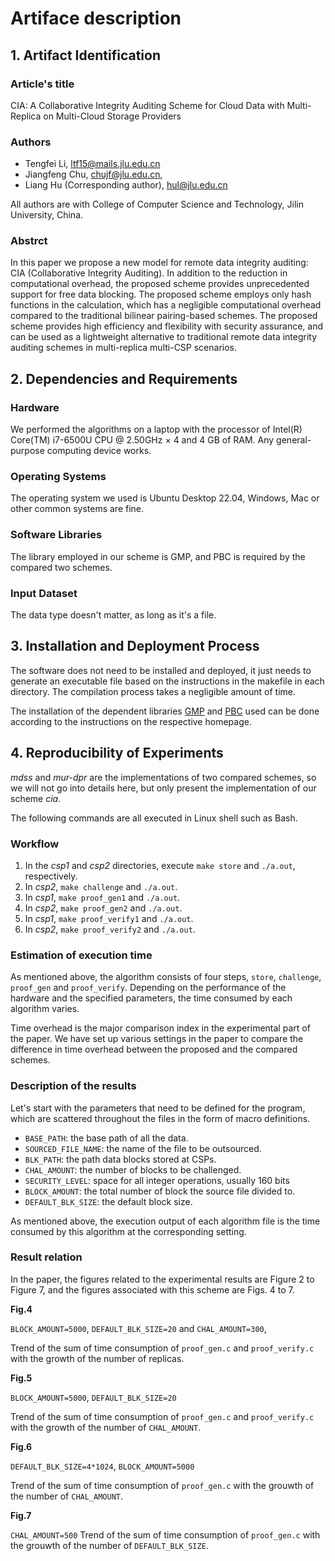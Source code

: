 # Artiface description
## 1. Artifact Identification
### Article's title

CIA: A Collaborative Integrity Auditing Scheme for Cloud Data with Multi-Replica on Multi-Cloud Storage Providers

### Authors
- Tengfei Li, ltf15@mails.jlu.edu.cn
- Jiangfeng Chu, chujf@jlu.edu.cn,
- Liang Hu (Corresponding author), hul@jlu.edu.cn

All authors are with College of Computer Science and Technology, Jilin University, China. 

### Abstrct
In this paper we propose a new model for remote data integrity auditing: CIA (Collaborative Integrity Auditing).
In addition to the reduction in computational overhead, the proposed scheme provides unprecedented support for free data blocking.
The proposed scheme employs only hash functions in the calculation, which has a negligible computational overhead compared to the traditional bilinear pairing-based schemes.
The proposed scheme provides high efficiency and flexibility with security assurance, and can be used as a lightweight alternative to traditional remote data integrity auditing schemes in multi-replica multi-CSP scenarios.

## 2. Dependencies and Requirements
### Hardware
We performed the algorithms on a laptop with the processor of Intel(R) Core(TM) i7-6500U CPU @ 2.50GHz × 4 and 4 GB of RAM. Any general-purpose computing device works.
### Operating Systems
The operating system we used is Ubuntu Desktop 22.04, Windows, Mac or other common systems are fine.
### Software Libraries
The library employed in our scheme is GMP, and PBC is required by the compared two schemes.
### Input Dataset
The data type doesn't matter, as long as it's a file.
## 3. Installation and Deployment Process
The software does not need to be installed and deployed, it just needs to generate an executable file based on the instructions in the makefile in each directory. The compilation process takes a negligible amount of time.

The installation of the dependent libraries [GMP](https://gmplib.org/) and [PBC](https://crypto.stanford.edu/pbc/) used can be done according to the instructions on the respective homepage.

## 4. Reproducibility of Experiments
*mdss* and *mur-dpr* are the implementations of two compared schemes, so we will not go into details here, but only present the implementation of our scheme *cia*.

The following commands are all executed in Linux shell such as Bash.
### Workflow
1. In the *csp1* and *csp2* directories, execute `make store` and `./a.out`, respectively.
2. In *csp2*, `make challenge` and `./a.out`.
3. In *csp1*, `make proof_gen1` and `./a.out`.
4. In *csp2*, `make proof_gen2` and `./a.out`.
5. In *csp1*, `make proof_verify1` and `./a.out`.
6. In *csp2*, `make proof_verify2` and `./a.out`.


### Estimation of execution time
As mentioned above, the algorithm consists of four steps, `store`, `challenge`, `proof_gen` and `proof_verify`. Depending on the performance of the hardware and the specified parameters, the time consumed by each algorithm varies.

Time overhead is the major comparison index in the experimental part of the paper. We have set up various settings in the paper to compare the difference in time overhead between the proposed and the compared schemes.
### Description of the results
Let's start with the parameters that need to be defined for the program, which are scattered throughout the files in the form of macro definitions.

- `BASE_PATH`: the base path of all the data.
- `SOURCED_FILE_NAME`: the name of the file to be outsourced.
- `BLK_PATH`: the path data blocks stored at CSPs.
- `CHAL_AMOUNT`: the number of blocks to be challenged.
- `SECURITY_LEVEL`: space for all integer operations, usually 160 bits
- `BLOCK_AMOUNT`: the total number of block the source file divided to.
- `DEFAULT_BLK_SIZE`: the default block size.

As mentioned above, the execution output of each algorithm file is the time consumed by this algorithm at the corresponding setting.
### Result relation
In the paper, the figures related to the experimental results are Figure 2 to Figure 7, and the figures associated with this scheme are Figs. 4 to 7.

**Fig.4**

`BLOCK_AMOUNT=5000`, `DEFAULT_BLK_SIZE=20` and `CHAL_AMOUNT=300`, 

Trend of the sum of time consumption of `proof_gen.c` and `proof_verify.c` with the growth of the number of replicas.

**Fig.5**

`BLOCK_AMOUNT=5000`, `DEFAULT_BLK_SIZE=20`

Trend of the sum of time consumption of `proof_gen.c` and `proof_verify.c` with the growth of the number of `CHAL_AMOUNT`. 

**Fig.6**

`DEFAULT_BLK_SIZE=4*1024`, `BLOCK_AMOUNT=5000`

Trend of the sum of time consumption of `proof_gen.c` with the grouwth of the number of `CHAL_AMOUNT`.

**Fig.7**

`CHAL_AMOUNT=500`
Trend of the sum of time consumption of `proof_gen.c` with the grouwth of the number of `DEFAULT_BLK_SIZE`.